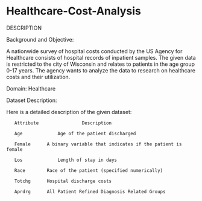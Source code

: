 # Healthcare-Cost-Analysis

DESCRIPTION

Background and Objective:

A nationwide survey of hospital costs conducted by the US Agency for Healthcare consists of hospital records of inpatient samples. The given data is restricted to the city of Wisconsin and relates to patients in the age group 0-17 years. The agency wants to analyze the data to research on healthcare costs and their utilization.

Domain: Healthcare

Dataset Description:

Here is a detailed description of the given dataset:

       Attribute                Description 

       Age             Age of the patient discharged
        
       Female 	   A binary variable that indicates if the patient is female

       Los	           Length of stay in days

       Race 	   Race of the patient (specified numerically)
       
       Totchg	   Hospital discharge costs

       Aprdrg	   All Patient Refined Diagnosis Related Groups
       
       
